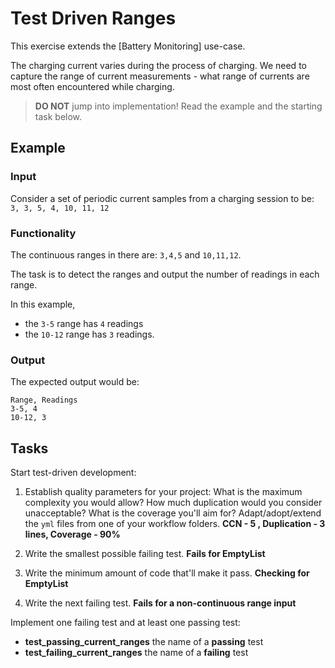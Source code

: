 # Test Driven Ranges

This exercise extends the [Battery Monitoring] use-case.

The charging current varies during the process of charging.
We need to capture the range of current measurements -
what range of currents are most often encountered while charging.

> **DO NOT** jump into implementation! Read the example and the starting task below.

## Example

### Input

Consider a set of periodic current samples from a charging session to be:
`3, 3, 5, 4, 10, 11, 12`

### Functionality

The continuous ranges in there are: `3,4,5` and `10,11,12`.

The task is to detect the ranges and
output the number of readings in each range.

In this example,

- the `3-5` range has `4` readings
- the `10-12` range has `3` readings.

### Output

The expected output would be:

```
Range, Readings
3-5, 4
10-12, 3
```

## Tasks

Start test-driven development:

1. Establish quality parameters for your project: What is the maximum complexity you would allow? How much duplication would you consider unacceptable? What is the coverage you'll aim for?
Adapt/adopt/extend the `yml` files from one of your workflow folders.
**CCN - 5 , Duplication - 3 lines, Coverage - 90%**

1. Write the smallest possible failing test.
**Fails for EmptyList**

1. Write the minimum amount of code that'll make it pass.
**Checking for EmptyList**

1. Write the next failing test.
**Fails for a non-continuous range input**

Implement one failing test and at least one passing test:

- **test_passing_current_ranges** the name of a **passing** test
- **test_failing_current_ranges** the name of a **failing** test
